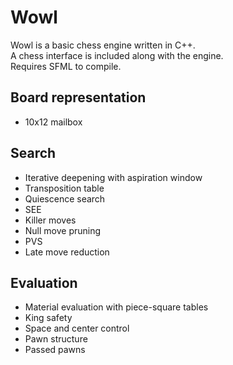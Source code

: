 # Wowl
Wowl is a basic chess engine written in C++.<br />
A chess interface is included along with the engine.<br />
Requires SFML to compile.

## Board representation
* 10x12 mailbox

## Search
* Iterative deepening with aspiration window
* Transposition table
* Quiescence search
* SEE
* Killer moves
* Null move pruning
* PVS
* Late move reduction

## Evaluation
* Material evaluation with piece-square tables
* King safety
* Space and center control
* Pawn structure
* Passed pawns